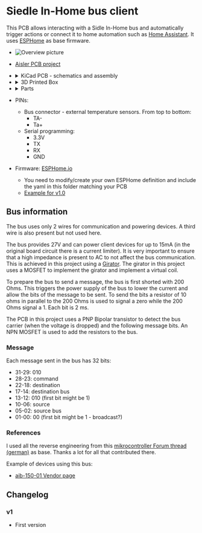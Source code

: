 
# Siedle In-Home bus client

This PCB allows interacting with a Sidle In-Home bus and automatically trigger actions or connect it to home automation such as [Home Assistant](https://www.home-assistant.io/). It uses [ESPHome](https://esphome.io) as base firmware.

- ![Overview picture](pictures/overview.png)
- [Aisler PCB project](https://aisler.net/p/WQLXACYH)
- <details>
  <summary>KiCad PCB - schematics and assembly </summary>

  - [KiCad PCB project](kicad/siedle-bus/siedle-bus.kicad_pro)
  - ![Schematics Preview](pictures/schematics.png)
  - ![PCB front Assembly](pictures/pcb-top-preview.jpg)
  - ![PCB tracks](pictures/pcb-tracks.png)
  - ![PCB front Assembly](pictures/pcb-top.png)
  - ![PCB front Assembly](pictures/pcb-bottom-preview.jpg)
  - ![PCB back Assembly](pictures/pcb-bottom.png)
  
  </details>
- <details>
  <summary>3D Printed Box </summary>

  - [3D Printed box](FreeCAD)
  - [FreeCad file](FreeCAD/siedle-bus.FCStd)
  - [3MF file](FreeCAD/siedle-bus-cage.3mf)
    ![cage-render](pictures/cage-preview.png)

  </details>
- <details>
  <summary>Parts</summary>

  - 1x [ESP32-WROOM-32 with 8MB Flash](https://www.espressif.com/sites/default/files/documentation/esp32-wroom-32_datasheet_en.pdf)
  - 1x [AMS1117 - 3,3v 1A regulator in SOT-223 format](http://www.advanced-monolithic.com/pdf/ds1117.pdf)
  - 8x [IRLML0030 - 5A N-MOSFET](https://www.infineon.com/dgdl/Infineon-IRLML0030-DataSheet-v01_01-EN.pdf?fileId=5546d462533600a401535664773825df)
  - 8x [USB_A_Stewart_SS-52100-001_Horizontal](https://www.digikey.de/en/products/detail/stewart-connector/SS-52100-001/7902377)
  - 1x 10 KOhm resistor (reset)
  - 9x 0805 10 uF capacitor
  
  </details>
- PINs:
  - Bus connector - external temperature sensors. From top to bottom:
    - TA-
    - Ta+
  - Serial programming:
    - 3.3V
    - TX
    - RX
    - GND
- Firmware: [ESPHome.io](https://esphome.io)
  - You need to modify/create your own ESPHome definition and include the yaml in this folder matching your PCB
  - [Example for v1.0](../../interphone_small_flat.yaml)

## Bus information

The bus uses only 2 wires for communication and powering devices. A third wire is also present but not used here.

The bus provides 27V and can power client devices for up to 15mA (in the original board circuit there is a current limiter). It is very important to ensure that a high impedance is present to AC to not affect the bus communication. This is achieved in this project using a [Girator](https://en.wikipedia.org/wiki/Gyrator). The girator in this project uses a MOSFET to implement the girator and implement a virtual coil.

To prepare the bus to send a message, the bus is first shorted with 200 Ohms. This triggers the power supply of the bus to lower the current and allow the bits of the message to be sent. To send the bits a resistor of 10 ohms in parallel to the 200 Ohms is used to signal a zero while the 200 Ohms signal a 1. Each bit is 2 ms.

The PCB in this project uses a PNP Bipolar transistor to detect the bus carrier (when the voltage is dropped) and the following message bits. An NPN MOSFET is used to add the resistors to the bus.

### Message

Each message sent in the bus has 32 bits:

- 31-29: 010
- 28-23: command
- 22-18: destination
- 17-14: destination bus
- 13-12: 010 (first bit might be 1)
- 10-06: source
- 05-02: source bus
- 01-00: 00 (first bit might be 1 - broadcast?)

### References

I used all the reverse engineering from this [mikrocontroller Forum thread (german)](https://www.mikrocontroller.net/topic/308271) as base. Thanks a lot for all that contributed there.

Example of devices using this bus:
- [aib-150-01 Vendor page](https://www.siedle.de/de-de/home/service/linked-pages/produktkatalog/tuersprechanlagen-innen/siedle-basic/aib-150-01/)

## Changelog

### v1

- First version